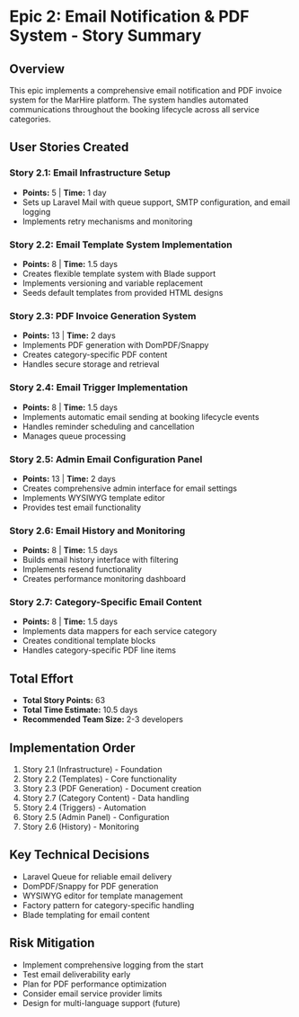 # Epic 2: Email Notification & PDF System - Story Summary

## Overview
This epic implements a comprehensive email notification and PDF invoice system for the MarHire platform. The system handles automated communications throughout the booking lifecycle across all service categories.

## User Stories Created

### Story 2.1: Email Infrastructure Setup
- **Points:** 5 | **Time:** 1 day
- Sets up Laravel Mail with queue support, SMTP configuration, and email logging
- Implements retry mechanisms and monitoring

### Story 2.2: Email Template System Implementation  
- **Points:** 8 | **Time:** 1.5 days
- Creates flexible template system with Blade support
- Implements versioning and variable replacement
- Seeds default templates from provided HTML designs

### Story 2.3: PDF Invoice Generation System
- **Points:** 13 | **Time:** 2 days
- Implements PDF generation with DomPDF/Snappy
- Creates category-specific PDF content
- Handles secure storage and retrieval

### Story 2.4: Email Trigger Implementation
- **Points:** 8 | **Time:** 1.5 days
- Implements automatic email sending at booking lifecycle events
- Handles reminder scheduling and cancellation
- Manages queue processing

### Story 2.5: Admin Email Configuration Panel
- **Points:** 13 | **Time:** 2 days
- Creates comprehensive admin interface for email settings
- Implements WYSIWYG template editor
- Provides test email functionality

### Story 2.6: Email History and Monitoring
- **Points:** 8 | **Time:** 1.5 days
- Builds email history interface with filtering
- Implements resend functionality
- Creates performance monitoring dashboard

### Story 2.7: Category-Specific Email Content
- **Points:** 8 | **Time:** 1.5 days
- Implements data mappers for each service category
- Creates conditional template blocks
- Handles category-specific PDF line items

## Total Effort
- **Total Story Points:** 63
- **Total Time Estimate:** 10.5 days
- **Recommended Team Size:** 2-3 developers

## Implementation Order
1. Story 2.1 (Infrastructure) - Foundation
2. Story 2.2 (Templates) - Core functionality
3. Story 2.3 (PDF Generation) - Document creation
4. Story 2.7 (Category Content) - Data handling
5. Story 2.4 (Triggers) - Automation
6. Story 2.5 (Admin Panel) - Configuration
7. Story 2.6 (History) - Monitoring

## Key Technical Decisions
- Laravel Queue for reliable email delivery
- DomPDF/Snappy for PDF generation
- WYSIWYG editor for template management
- Factory pattern for category-specific handling
- Blade templating for email content

## Risk Mitigation
- Implement comprehensive logging from the start
- Test email deliverability early
- Plan for PDF performance optimization
- Consider email service provider limits
- Design for multi-language support (future)